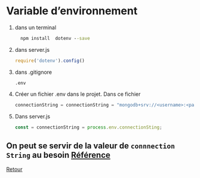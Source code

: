 # Variable d’environnement
1. dans un terminal
    ```cmd
      npm install  dotenv --save
    ``` 
2. dans server.js
    ```javascript
    require('dotenv').config()
    ```
3. dans .gitignore
    ```.gitignore
    .env
    ```
4. Créer un fichier .env dans le projet. Dans ce fichier 
   ```javascript
   connectionString = connectionString = "mongodb+srv://<username>:<password>@<clustername>/<database_name>"
   ```
5. Dans server.js
   
   ```javascript
   const = connectionString = process.env.connectionSting;
   ```

On peut se servir de la valeur de `connnection String` au besoin 
[Référence](https://stackabuse.com/managing-environment-variables-in-node-js-with-dotenv/)
---
[Retour](etapesSupplementaire.md)
